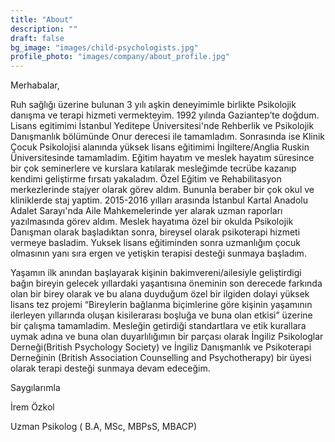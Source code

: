 ```yaml
---
title: "About"
description: ""
draft: false
bg_image: "images/child-psychologists.jpg"
profile_photo: "images/company/about_profile.jpg"
---
```


Merhabalar,


Ruh sağlığı üzerine bulunan 3 yılı aşkin deneyimimle birlikte Psikolojik danışma ve terapi hizmeti vermekteyim. 1992 yılında Gaziantep’te doğdum. Lisans egitimimi İstanbul Yeditepe Üniversitesi'nde Rehberlik ve Psikolojik Danışmanlık bölümünde Onur derecesi ile tamamladım. Sonrasında ise Klinik Çocuk Psikolojisi alanında yüksek lisans eğitimimi İngiltere/Anglia Ruskin Üniversitesinde tamamladim. Eğitim hayatım ve meslek hayatım süresince bir çok seminerlere ve kurslara katılarak mesleğimde tecrübe kazanıp kendimi geliştirme fırsatı yakaladım. Özel Eğitim ve Rehabilitasyon merkezlerinde stajyer olarak görev aldım. Bununla beraber bir çok okul ve kliniklerde staj yaptim. 2015-2016 yılları arasında İstanbul Kartal Anadolu Adalet Sarayı'nda Aile Mahkemelerinde yer alarak uzman raporları yazılmasında görev aldım. Meslek hayatıma özel bir okulda Psikolojik Danışman olarak başladıktan sonra, bireysel olarak psikoterapi hizmeti vermeye basladim. 
Yuksek lisans eğitiminden sonra uzmanlığım çocuk olmasının yanı sıra ergen ve yetişkin terapisi desteği sunmaya başladım.

Yaşamın ilk anından başlayarak kişinin bakimvereni/ailesiyle geliştirdigi bağın bireyin gelecek yıllardaki yaşantısına öneminin son derecede farkında olan bir birey olarak ve bu alana duyduğum özel bir ilgiden dolayi yüksek lisans tez projemi “Bireylerin bağlanma biçimlerine göre kişinin yaşamının ilerleyen yıllarında oluşan kisilerarası boşluğa ve buna olan etkisi” üzerine bir çalışma tamamladim.
Mesleğin getirdiği standartlara ve etik kurallara uymak adına ve buna olan duyarlılığımın bir parçası olarak İngiliz Psikologlar Derneği(British Psychology Society) ve İngiliz Danışmanlık ve Psikoterapi Derneğinin (British Association Counselling and Psychotherapy) bir üyesi olarak terapi desteği sunmaya devam edeceğim.

Saygılarımla

İrem Özkol

Uzman Psikolog ( B.A, MSc, MBPsS, MBACP)
